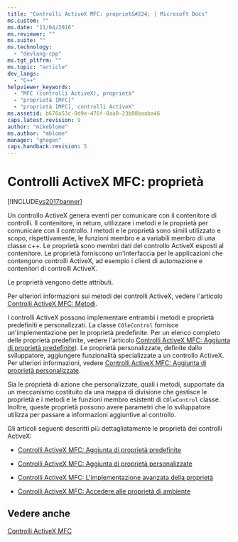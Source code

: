```yaml
---
title: "Controlli ActiveX MFC: propriet&#224; | Microsoft Docs"
ms.custom: ""
ms.date: "11/04/2016"
ms.reviewer: ""
ms.suite: ""
ms.technology: 
  - "devlang-cpp"
ms.tgt_pltfrm: ""
ms.topic: "article"
dev_langs: 
  - "C++"
helpviewer_keywords: 
  - "MFC (controlli ActiveX), proprietà"
  - "proprietà [MFC]"
  - "proprietà [MFC], controlli ActiveX"
ms.assetid: b678a53c-0d9e-476f-8aa0-23b80baaba46
caps.latest.revision: 9
author: "mikeblome"
ms.author: "mblome"
manager: "ghogen"
caps.handback.revision: 5
---
```

# Controlli ActiveX MFC: propriet&#224;
[!INCLUDE[vs2017banner](../assembler/inline/includes/vs2017banner.md)]

Un controllo ActiveX genera eventi per comunicare con il contenitore di controlli.  Il contenitore, in return, utilizzare i metodi e le proprietà per comunicare con il controllo.  I metodi e le proprietà sono simili utilizzato e scopo, rispettivamente, le funzioni membro e a variabili membro di una classe c\+\+.  Le proprietà sono membri dati del controllo ActiveX esposti al contenitore.  Le proprietà forniscono un'interfaccia per le applicazioni che contengono controlli ActiveX, ad esempio i client di automazione e contenitori di controlli ActiveX.  
  
 Le proprietà vengono dette attributi.  
  
 Per ulteriori informazioni sui metodi dei controlli ActiveX, vedere l'articolo [Controlli ActiveX MFC: Metodi](../mfc/mfc-activex-controls-methods.md).  
  
 I controlli ActiveX possono implementare entrambi i metodi e proprietà predefiniti e personalizzati.  La classe `COleControl` fornisce un'implementazione per le proprietà predefinite. Per un elenco completo delle proprietà predefinite, vedere l'articolo [Controlli ActiveX MFC: Aggiunta di proprietà predefinite](../mfc/mfc-activex-controls-adding-stock-properties.md)\). Le proprietà personalizzate, definite dallo sviluppatore, aggiungere funzionalità specializzate a un controllo ActiveX.  Per ulteriori informazioni, vedere [Controlli ActiveX MFC: Aggiunta di proprietà personalizzate](../mfc/mfc-activex-controls-adding-custom-properties.md).  
  
 Sia le proprietà di azione che personalizzate, quali i metodi, supportate da un meccanismo costituito da una mappa di divisione che gestisce le proprietà e i metodi e le funzioni membro esistenti di `COleControl` classe.  Inoltre, queste proprietà possono avere parametri che lo sviluppatore utilizza per passare a informazioni aggiuntive al controllo.  
  
 Gli articoli seguenti descritti più dettagliatamente le proprietà dei controlli ActiveX:  
  
-   [Controlli ActiveX MFC: Aggiunta di proprietà predefinite](../mfc/mfc-activex-controls-adding-stock-properties.md)  
  
-   [Controlli ActiveX MFC: Aggiunta di proprietà personalizzate](../mfc/mfc-activex-controls-adding-custom-properties.md)  
  
-   [Controlli ActiveX MFC: L'implementazione avanzata della proprietà](../mfc/mfc-activex-controls-advanced-property-implementation.md)  
  
-   [Controlli ActiveX MFC: Accedere alle proprietà di ambiente](../mfc/mfc-activex-controls-accessing-ambient-properties.md)  
  
## Vedere anche  
 [Controlli ActiveX MFC](../mfc/mfc-activex-controls.md)